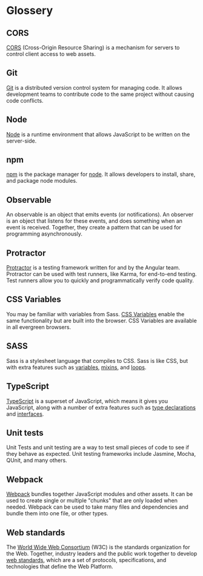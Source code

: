 # Glossery

## CORS

[CORS](https://developer.mozilla.org/en-US/docs/Web/HTTP/CORS) \(Cross-Origin Resource Sharing\) is a mechanism for servers to control client access to web assets.

## Git

[Git](https://git-scm.com/) is a distributed version control system for managing code. It allows development teams to contribute code to the same project without causing code conflicts.

## Node

[Node](https://nodejs.org/) is a runtime environment that allows JavaScript to be written on the server-side.

## npm

[npm](https://www.npmjs.com/) is the package manager for [node](https://ionicframework.com/docs/faq/glossary#node). It allows developers to install, share, and package node modules.

## Observable

An observable is an object that emits events \(or notifications\). An observer is an object that listens for these events, and does something when an event is received. Together, they create a pattern that can be used for programming asynchronously.

## Protractor

[Protractor](https://angular.github.io/protractor/#/) is a testing framework written for and by the Angular team. Protractor can be used with test runners, like Karma, for end-to-end testing. Test runners allow you to quickly and programmatically verify code quality.

## CSS Variables

You may be familiar with variables from Sass. [CSS Variables](https://developers.google.com/web/updates/2016/02/css-variables-why-should-you-care) enable the same functionality but are built into the browser. CSS Variables are available in all evergreen browsers.

## SASS

Sass is a stylesheet language that compiles to CSS. Sass is like CSS, but with extra features such as [variables](http://sass-lang.com/documentation/file.SASS_REFERENCE.html#variables_), [mixins](http://sass-lang.com/documentation/file.SASS_REFERENCE.html#mixins), and [loops](http://sass-lang.com/documentation/file.SASS_REFERENCE.html#_10).

## TypeScript

[TypeScript](http://www.typescriptlang.org/) is a superset of JavaScript, which means it gives you JavaScript, along with a number of extra features such as [type declarations](http://www.typescriptlang.org/Handbook#basic-types) and [interfaces](http://www.typescriptlang.org/Handbook#interfaces). 

## Unit tests

Unit Tests and unit testing are a way to test small pieces of code to see if they behave as expected. Unit testing frameworks include Jasmine, Mocha, QUnit, and many others.

## Webpack

[Webpack](https://webpack.github.io/) bundles together JavaScript modules and other assets. It can be used to create single or multiple "chunks" that are only loaded when needed. Webpack can be used to take many files and dependencies and bundle them into one file, or other types.

## Web standards

The [World Wide Web Consortium](https://www.w3.org/) \(W3C\) is the standards organization for the Web. Together, industry leaders and the public work together to develop [web standards](https://www.w3.org/standards/), which are a set of protocols, specifications, and technologies that define the Web Platform.



